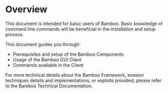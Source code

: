 # Overview

This document is intended for basic users of Bamboo. Basic knowledge of command line commands will be beneficial in the installation and setup process. 

This document guides you through:

- Prerequisites and setup of the Bamboo Components
- Usage of the Bamboo GUI Client 
- Commands available in the Client 

For more technical details about the Bamboo Framework, evasion techniques details and implementations, or exploits provided, please refer to the Bamboo Technical Documentation. 
